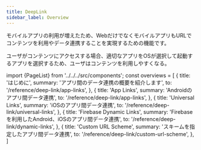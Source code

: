 ```yaml
---
title: DeepLink
sidebar_label: Overview
---
```


モバイルアプリの利用が増えたため、WebだけでなくモバイルアプリもURLでコンテンツを利用やデータ連携することを実現するための機能です。

ユーザがコンテンツにアクセスする場合、適切なアプリをOSが選択して起動するアプリを選択するため、ユーザはコンテンツを利用しやすくなる。

<!-- textlint-disable ja-technical-writing/sentence-length,ja-technical-writing/max-comma,ja-spacing/ja-no-space-around-parentheses,jtf-style/3.3.かっこ類と隣接する文字の間のスペースの有無,ja-technical-writing/ja-no-mixed-period,ja-technical-writing/no-unmatched-pair -->

import {PageList} from '../../../src/components';
const overviews = [
  {
    title: 'はじめに',
    summary: 'アプリ間のデータ連携の概要を紹介します',
    to: '/reference/deep-link/app-links',
  },
  {
    title: 'App Links',
    summary: 'Androidのアプリ間データ連携',
    to: '/reference/deep-link/app-links',
  },
  {
    title: 'Universal Links',
    summary: 'iOSのアプリ間データ連携',
    to: '/reference/deep-link/universal-links',
  },
  {
    title: 'Firebase Dynamic Links',
    summary: 'Firebaseを利用したAndroid、iOSのアプリ間データ連携',
    to: '/reference/deep-link/dynamic-links',
  },
  {
    title: 'Custom URL Scheme',
    summary: 'スキームを指定したアプリ間データ連携',
    to: '/reference/deep-link/custom-url-scheme',
  },
]

<PageList overviews={overviews} colSize={12} />

<!-- textlint-enable ja-technical-writing/sentence-length,ja-technical-writing/max-comma,ja-spacing/ja-no-space-around-parentheses,jtf-style/3.3.かっこ類と隣接する文字の間のスペースの有無,ja-technical-writing/ja-no-mixed-period,ja-technical-writing/no-unmatched-pair -->
